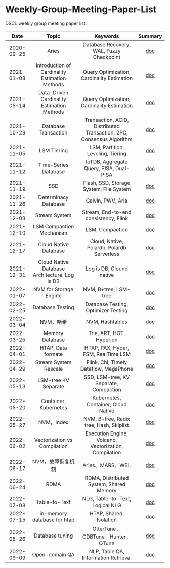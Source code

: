 # Weekly-Group-Meeting-Paper-List

DSCL weekly group meeting paper list.

|    Date    |                            Topic                             |                               Keywords                               |                                   Summary                                   |
| :--------: | :----------------------------------------------------------: | :------------------------------------------------------------------: | :-------------------------------------------------------------------------: |
| 2020-09-25 |                            Aries                             |               Database Recovery, WAL, Fuzzy Checkpoint               |                [doc](./meeting-summary/2020-09-25-Aries.md)                 |
| 2021-01-08 |        Introduction of Cardinality Estimation Methods        |              Query Optimization, Cardinality Estimation              |        [doc](./meeting-summary/2021-01-08-基数估计的相关方法介绍.md)        |
| 2021-05-14 |          Data-Driven Cardinality Estimation Methods          |              Query Optimization, Cardinality Estimation              |    [doc](./meeting-summary/2021-05-14-基于数据概率分布的基数估计方法.md)    |
| 2021-10-29 |                     Database Transaction                     | Transaction, ACID, Distributed Transaction, 2PC, Consensus Algorithm |              [doc](./meeting-summary/2021-10-29-数据库事务.md)              |
| 2021-11-05 |                         LSM Tiering                          |                  LSM, Partition, Leveling, Tiering                   |      [doc](./meeting-summary/2021-11-05-基于LSM的KV存储写放大优化.md)       |
| 2021-11-12 |                     Time-Series Database                     |               IoTDB, Aggregate Query, PISA, Dual-PISA                |        [doc](./meeting-summary/2021-11-12-Apache-IoTDB时序数据库.md)        |
| 2021-11-19 |                             SSD                              |               Flash, SSD, Storage System, File System                |          [doc](./meeting-summary/2021-11-19-基于SSD的存储系统.md)           |
| 2021-11-26 |                     Determinacy Database                     |                          Calvin, PWV, Aria                           |             [doc](./meeting-summary/2021-11-26-确定性数据库.md)             |
| 2021-12-03 |                        Stream System                         |                Stream, End-to-end consistency, Flink                 |        [doc](./meeting-summary/2021-12-03-流计算端到端一致性概述.md)        |
| 2021-12-10 |                   LSM Compaction Mechanism                   |                           LSM, Compaction                            |         [doc](./meeting-summary/2021-12-10-LSM-Compaction-设计.md)          |
| 2021-12-17 |                    Cloud Native Database                     |              Cloud, Native, Polardb, Polardb Serverless              |         [doc](./meeting-summary/2021-12-17-云原生数据库polardb.md)          |
| 2021-12-31 |        Cloud Native Database Architecture: Log is DB         |                       Log is DB, Clound native                       |      [doc](./meeting-summary/2021-12-31-云原生数据库架构-Log-is-DB.md)      |
| 2022-01-07 |                    NVM for Storage Engine                    |                        NVM, B+tree, LSM-tree                         |      [doc](./meeting-summary/2022-1-7-基于NVM的数据库存储引擎优化.md)       |
| 2022-02-25 |                       Database Testing                       |                 Database Testing, Optimizer Testing                  |        [doc](./meeting-summary/2022-02-25-数据库系统测试方法介绍.md)        |
| 2022-03-04 |                          NVM，哈希                           |                           NVM, Hashtables                            |   [doc](./meeting-summary/2022-03-04-面向NVM的数据库哈希索引优化研究.md)    |
| 2022-03-25 |                       Memory Database                        |                       Trie, ART, HOT, Hyperion                       |       [doc](./meeting-summary/2022-03-25-内存数据库简述及索引优化.md)       |
| 2022-04-01 |                      HTAP, Data formate                      |                 HTAP, PAX, Hyper, FSM, RealTime LSM                  |          [doc](./meeting-summary/2022-04-01-HTAP概述及存储格式.md)          |
| 2022-04-29 |                    Stream System Rescale                     |                Flink, Chi, TImely Dataflow, MegaPhone                |        [doc](./meeting-summary/2022-04-29-流计算引擎弹性扩展综述.md)        |
| 2022-05-13 |                     LSM-tree KV Separate                     |                SSD, LSM-tree, KV Separate, Compaction                |      [doc](./meeting-summary/2022-05-13-基于SSD的LSM-tree键值分离.md)       |
| 2022-05-20 |                    Container, Kubernetes                     |                 Kubernetes, Container, Cloud Native                  | [doc](./meeting-summary/2022-05-20-云原生基础架构—Container、Kubernetes.md) |
| 2022-05-27 |                          NVM，Index                          |               NVM, B+tree, Radix tree, Hash, Skiplist                |           [doc](./meeting-summary/2022-05-27-NVM与数据库索引.md)            |
| 2022-06-02 |                 Vectorization vs Compilation                 |        Execution Engine, Volcano, Vectorization, Compilation         |     [doc](./meeting-summary/2022-06-02-Vectorization-vs-Compilation.md)     |
| 2022-06-17 |                      NVM，故障恢复机制                       |                           Aries、MARS、WBL                           |     [doc](./meeting-summary/2022-06-17-面向NVM的数据库故障恢复机制.md)      |
| 2022-06-24 |                             RDMA                             |               RDMA, Distributed System, Shared Memory                |     [doc](./meeting-summary/2022-06-24-基于RDMA的分布式系统研究介绍.md)     |
| 2022-07-08 |                        Table-to-Text                         |                   NLG, Table-to-Text, Logical NLG                    |             [doc](./meeting-summary/2022-07-08-表格生成文本.md)             |
| 2022-07-15 |                 in-memory database for htap                  |                       HTAP, Shared, Isolation                        |         [doc](./meeting-summary/2022-07-15-面向HTAP的内存数据库.md)         |
| 2022-08-26 |                       Database tuning                        |                  OtterTune，CDBTune，Hunter，QTune                   |           [doc](./meeting-summary/2022-08-26-数据库之智能调参.md)           |
| 2022-09-09 |                        Open-domain QA                        |                 NLP, Table QA, Information Retrieval                 |            [doc](./meeting-summary/2022-09-09-表格开领域问答.md)            |
